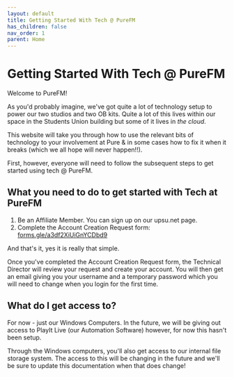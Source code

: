 ```yaml
---
layout: default
title: Getting Started With Tech @ PureFM
has_children: false
nav_order: 1
parent: Home
---
```


# Getting Started With Tech @ PureFM

Welcome to PureFM!

As you'd probably imagine, we've got quite a lot of technology setup to power our two studios and two OB kits. Quite a lot of this lives within our space in the Students Union building but some of it lives in *the cloud*.

This website will take you through how to use the relevant bits of technology to your involvement at Pure & in some cases how to fix it when it breaks (which we all hope will never happen!!). 

First, however, everyone will need to follow the subsequent steps to get started using tech @ PureFM.

## What **you** need to do to get started with Tech at PureFM
1. Be an Affiliate Member. You can sign up on our upsu.net page.
2. Complete the Account Creation Request form: [forms.gle/a3df2XiUiGnYCDbd9](https://forms.gle/a3df2XiUiGnYCDbd9)

And that's it, yes it is really that simple.

Once you've completed the Account Creation Request form, the Technical Director will review your request and create your account. You will then get an email giving you your username and a temporary password which you will need to change when you login for the first time.

## What do I get access to?
For now - just our Windows Computers. In the future, we will be giving out access to PlayIt Live (our Automation Software) however, for now this hasn't been setup. 

Through the Windows computers, you'll also get access to our internal file storage system. The access to this will be changing in the future and we'll be sure to update this documentation when that does change!